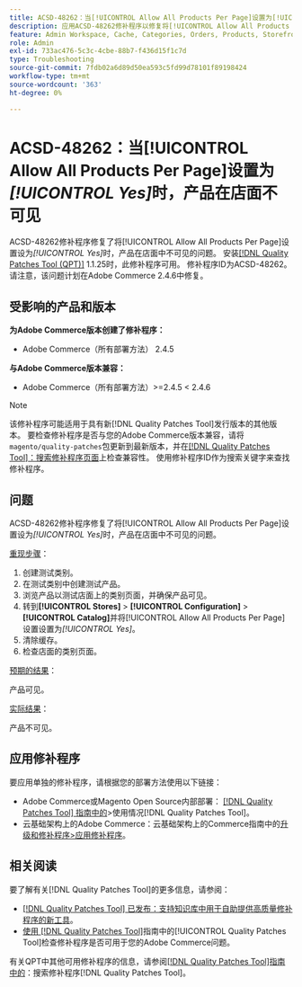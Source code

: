 ```yaml
---
title: ACSD-48262：当[!UICONTROL Allow All Products Per Page]设置为[!UICONTROL Yes]时，产品在店面不可见
description: 应用ACSD-48262修补程序以修复将[!UICONTROL Allow All Products Per Page]设置设为[!UICONTROL Yes]时店面中看不到产品的Adobe Commerce问题。
feature: Admin Workspace, Cache, Categories, Orders, Products, Storefront
role: Admin
exl-id: 733ac476-5c3c-4cbe-88b7-f436d15f1c7d
type: Troubleshooting
source-git-commit: 7fdb02a6d89d50ea593c5fd99d78101f89198424
workflow-type: tm+mt
source-wordcount: '363'
ht-degree: 0%

---
```


# ACSD-48262：当[!UICONTROL Allow All Products Per Page]设置为&#x200B;*[!UICONTROL Yes]*&#x200B;时，产品在店面不可见

ACSD-48262修补程序修复了将[!UICONTROL Allow All Products Per Page]设置设为&#x200B;*[!UICONTROL Yes]*&#x200B;时，产品在店面中不可见的问题。 安装[[!DNL Quality Patches Tool (QPT)]](https://experienceleague.adobe.com/zh-hans/docs/commerce-operations/tools/quality-patches-tool/quality-patches-tool-to-self-serve-quality-patches) 1.1.25时，此修补程序可用。 修补程序ID为ACSD-48262。 请注意，该问题计划在Adobe Commerce 2.4.6中修复。

## 受影响的产品和版本

**为Adobe Commerce版本创建了修补程序：**

* Adobe Commerce（所有部署方法） 2.4.5

**与Adobe Commerce版本兼容：**

* Adobe Commerce（所有部署方法）>=2.4.5 &lt; 2.4.6

>[!NOTE]
>
>该修补程序可能适用于具有新[!DNL Quality Patches Tool]发行版本的其他版本。 要检查修补程序是否与您的Adobe Commerce版本兼容，请将`magento/quality-patches`包更新到最新版本，并在[[!DNL Quality Patches Tool]：搜索修补程序页面](https://experienceleague.adobe.com/tools/commerce-quality-patches/index.html?lang=zh-Hans)上检查兼容性。 使用修补程序ID作为搜索关键字来查找修补程序。

## 问题

ACSD-48262修补程序修复了将[!UICONTROL Allow All Products Per Page]设置设为&#x200B;*[!UICONTROL Yes]*&#x200B;时，产品在店面中不可见的问题。

<u>重现步骤</u>：

1. 创建测试类别。
1. 在测试类别中创建测试产品。
1. 浏览产品以测试店面上的类别页面，并确保产品可见。
1. 转到&#x200B;**[!UICONTROL Stores]** > **[!UICONTROL Configuration]** > **[!UICONTROL Catalog]**&#x200B;并将[!UICONTROL Allow All Products Per Page]设置设置为&#x200B;*[!UICONTROL Yes]*。
1. 清除缓存。
1. 检查店面的类别页面。

<u>预期的结果</u>：

产品可见。

<u>实际结果</u>：

产品不可见。

## 应用修补程序

要应用单独的修补程序，请根据您的部署方法使用以下链接：

* Adobe Commerce或Magento Open Source内部部署： [[!DNL Quality Patches Tool] 指南中的](/help/tools/quality-patches-tool/usage.md)>使用情况[!DNL Quality Patches Tool]。
* 云基础架构上的Adobe Commerce：云基础架构上的Commerce指南中的[升级和修补程序>应用修补程序](https://experienceleague.adobe.com/docs/commerce-cloud-service/user-guide/develop/upgrade/apply-patches.html?lang=zh-Hans)。


## 相关阅读

要了解有关[!DNL Quality Patches Tool]的更多信息，请参阅：

* [[!DNL Quality Patches Tool] 已发布：支持知识库中用于自助提供高质量修补程序的新工具](https://experienceleague.adobe.com/zh-hans/docs/commerce-operations/tools/quality-patches-tool/quality-patches-tool-to-self-serve-quality-patches)。
* [使用 [!DNL Quality Patches Tool]](/help/tools/quality-patches-tool/patches-available-in-qpt/check-patch-for-magento-issue-with-magento-quality-patches.md)指南中的[!UICONTROL Quality Patches Tool]检查修补程序是否可用于您的Adobe Commerce问题。


有关QPT中其他可用修补程序的信息，请参阅[[!DNL Quality Patches Tool]指南中的](https://experienceleague.adobe.com/tools/commerce-quality-patches/index.html?lang=zh-Hans)：搜索修补程序[!DNL Quality Patches Tool]。
